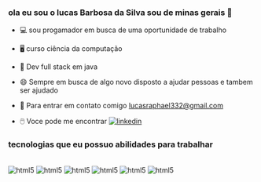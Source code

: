 ### ola eu sou o lucas Barbosa da Silva sou de minas gerais  👊


* 💻 sou progamador em busca de uma oportunidade de trabalho
* 🖥️ curso ciência da computação
* 📱 Dev full stack em java 
* 😄 Sempre em busca de algo novo disposto a ajudar pessoas e tambem ser ajudado
* 📩 Para entrar em contato comigo lucasraphael332@gmail.com

* 🖱️ Voce pode me encontrar 
[![linkedin](https://img.shields.io/badge/LinkedIn-0077B5?style=for-the-badge&logo=linkedin&logoColor=white)](https://www.linkedin.com/in/lucas-barbosa-2b5b58238)


### tecnologias que eu possuo abilidades para trabalhar 

<div style="display: inline_block"><br/>
<img  aling="ceneter" alt="html5" src="https://img.shields.io/badge/HTML-239120?style=for-the-badge&logo=html5&logoColor=white" />
<img  aling="ceneter" alt="html5" src="https://img.shields.io/badge/C%23-239120?style=for-the-badge&logo=c-sharp&logoColor=white"/>
<img  aling="ceneter" alt="html5" src="https://img.shields.io/badge/CSS-239120?&style=for-the-badge&logo=css3&logoColor=white" />
<img  aling="ceneter" alt="html5" src="https://img.shields.io/badge/JavaScript-F7DF1E?style=for-the-badge&logo=javascript&logoColor=black" />
<img  aling="ceneter" alt="html5" src="https://img.shields.io/badge/PHP-777BB4?style=for-the-badge&logo=php&logoColor=white" />
<img  aling="ceneter" alt="html5" src="https://img.shields.io/badge/Python-14354C?style=for-the-badge&logo=python&logoColor=white" />



</div>



